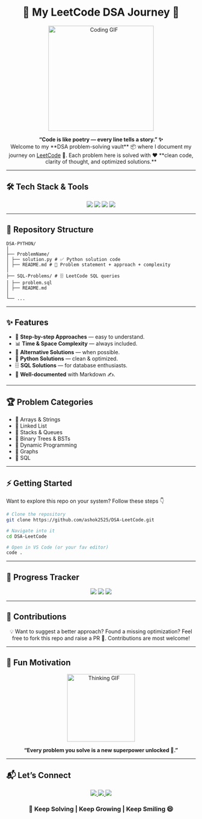 <h1 align="center">🌟 My LeetCode DSA Journey 🚀</h1>

<p align="center">
  <img src="https://github.com/AshokKumar2525/DSA_PYTHON/blob/main/assets/coding.gif" width="280px" alt="Coding GIF"/>
</p>

<p align="center">
  <b>“Code is like poetry — every line tells a story.” ✨</b>  
  <br/>
  Welcome to my **DSA problem-solving vault** 📦 where I document my journey on <a href="https://leetcode.com">LeetCode</a> 🧩.  
  Each problem here is solved with ❤️ **clean code, clarity of thought, and optimized solutions.**  
</p>

---

## 🛠️ Tech Stack & Tools  

<p align="center">
  <img src="https://img.shields.io/badge/Language-Python-blue?style=flat-square&logo=python"/>
  <img src="https://img.shields.io/badge/DSA-LeetCode-orange?style=flat-square&logo=leetcode"/>
  <img src="https://img.shields.io/badge/Editor-VS%20Code-green?style=flat-square&logo=visual-studio-code"/>
  <img src="https://img.shields.io/badge/Version%20Control-GitHub-black?style=flat-square&logo=github"/>
</p>

---

## 📂 Repository Structure  
```
DSA-PYTHON/
│
├── ProblemName/
│ ├── solution.py # ✅ Python solution code
│ ├── README.md # 📝 Problem statement + approach + complexity
│
├── SQL-Problems/ # 🗄️ LeetCode SQL queries
│ ├── problem.sql
│ ├── README.md
│
└── ...
```


---

## ✨ Features  

- 🧠 **Step-by-step Approaches** — easy to understand.  
- 📊 **Time & Space Complexity** — always included.  
- 🔄 **Alternative Solutions** — when possible.  
- 🐍 **Python Solutions** — clean & optimized.  
- 🗄️ **SQL Solutions** — for database enthusiasts.  
- 📖 **Well-documented** with Markdown ✍️.  

---

## 🏆 Problem Categories  

- 🔹 Arrays & Strings  
- 🔹 Linked List  
- 🔹 Stacks & Queues  
- 🔹 Binary Trees & BSTs  
- 🔹 Dynamic Programming  
- 🔹 Graphs  
- 🔹 SQL  

---

## ⚡ Getting Started  

Want to explore this repo on your system? Follow these steps 👇  

```bash
# Clone the repository
git clone https://github.com/ashok2525/DSA-LeetCode.git

# Navigate into it
cd DSA-LeetCode

# Open in VS Code (or your fav editor)
code .
```

---
## 🎯 Progress Tracker
<p align="center">
  <img src="https://img.shields.io/badge/Problems%20Solved-150+-brightgreen?style=for-the-badge&logo=leetcode"/> 
  <img src="https://img.shields.io/badge/Language-Python%20%26%20SQL-yellow?style=for-the-badge&logo=python"/> 
  <img src="https://img.shields.io/badge/Goal-Consistency-blueviolet?style=for-the-badge"/>
</p>

---
## 🤝 Contributions
<p align = "center">
💡 Want to suggest a better approach? Found a missing optimization?
Feel free to fork this repo and raise a PR 🚀. Contributions are most welcome!
</p>

---
## 🌈 Fun Motivation
<p align="center"> 
  <img src="https://github.com/AshokKumar2525/DSA_PYTHON/blob/main/assets/thinking.gif" width="180px" alt="Thinking GIF"/> 
</p> 
<p align="center"> <b>“Every problem you solve is a new superpower unlocked 🦸.”</b> </p>

---

## 📬 Let’s Connect
<p align="center"> 
  <a href="https://leetcode.com/u/Ashok_Kumar_25">
    <img src="https://img.shields.io/badge/LeetCode-Profile-orange?style=for-the-badge&logo=leetcode"/>
  </a> 
  <a href="https://github.com/AshokKumar2525">
    <img src="https://img.shields.io/badge/GitHub-AshokKumar2525-black?style=for-the-badge&logo=github"/>
  </a> 
  <a href="https://www.linkedin.com/in/ashok025">
    <img src="https://img.shields.io/badge/LinkedIn-ashok-blue?style=for-the-badge&logo=linkedin"/>
  </a> 
</p> 
<h3 align="center">🚀 Keep Solving | Keep Growing | Keep Smiling 😄</h3> 

